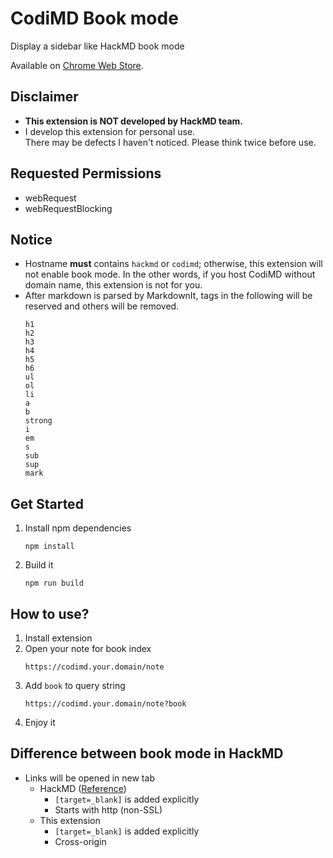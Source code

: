 # CodiMD Book mode

Display a sidebar like HackMD book mode

Available on [Chrome Web Store](https://chrome.google.com/webstore/detail/codimd-book-mode/apahkbcjkfpaknjebpaoaehpjiedeapa).

## Disclaimer

* **This extension is NOT developed by HackMD team.**
* I develop this extension for personal use.<br/>
  There may be defects I haven't noticed. Please think twice before use.

## Requested Permissions

* webRequest
* webRequestBlocking

## Notice

* Hostname **must** contains `hackmd` or `codimd`; otherwise, this extension will not enable book mode.
  In the other words, if you host CodiMD without domain name, this extension is not for you.
* After markdown is parsed by MarkdownIt, tags in the following will be reserved and others will be removed.
  ```
  h1
  h2
  h3
  h4
  h5
  h6
  ul
  ol
  li
  a
  b
  strong
  i
  em
  s
  sub
  sup
  mark
  ```

## Get Started

1. Install npm dependencies
   ```shell=
   npm install
   ```
2. Build it
   ```shell=
   npm run build
   ```

## How to use?

1. Install extension
2. Open your note for book index
   ```
   https://codimd.your.domain/note
   ```
3. Add `book` to query string
   ```
   https://codimd.your.domain/note?book
   ```
4. Enjoy it

## Difference between book mode in HackMD

* Links will be opened in new tab
  * HackMD ([Reference](https://hackmd.io/book-example#External-Link))
    * `[target=_blank]` is added explicitly
    * Starts with http (non-SSL)
  * This extension
    * `[target=_blank]` is added explicitly
    * Cross-origin